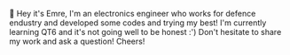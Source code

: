 👋 Hey it's Emre,
I'm an electronics engineer who works for defence endustry and developed some codes and trying my best! 
I'm currently learning QT6 and it's not going well to be honest :')
Don't hesitate to share my work and ask a question!
Cheers!
